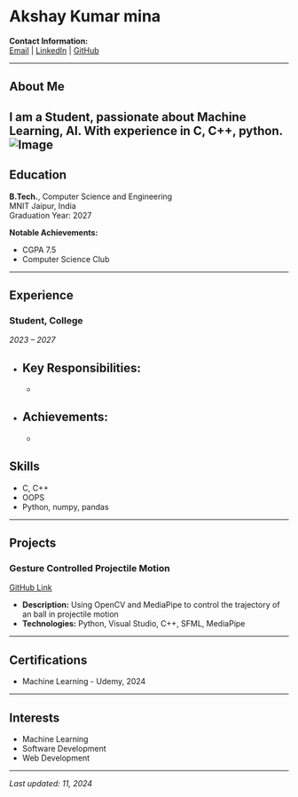 

# Akshay Kumar mina

**Contact Information:**  
[Email](akshaymina47@gmail.com) | [LinkedIn](https://linkedin.com/in/ak47) | [GitHub](https://github.com/Akshay-kumar-mina)  

---

## About Me
I am a Student, passionate about Machine Learning, AI. With experience in C, C++, python. 
![Image](https://icon2.cleanpng.com/20190304/oul/kisspng-c-programming-language-logo-computer-programming-aptech-5-ngn-ng-lp-trnh-cho-ngi-m-1713903219641.webp)
---

## Education
**B.Tech.**, Computer Science and Engineering  
	MNIT Jaipur, India  
Graduation Year: 2027  

**Notable Achievements:**  
- CGPA 7.5 
- Computer Science Club  

---

## Experience
### Student, College  
*2023 – 2027*  
- **Key Responsibilities:**
  - 
  - 
- **Achievements:**
  - 
  -

## Skills
- C, C++
- OOPS
- Python, numpy, pandas

---

## Projects
### Gesture Controlled Projectile Motion  
[GitHub Link](https://github.com/yourusername/Projectile)  
- **Description:** Using OpenCV and MediaPipe to control the trajectory of an ball in projectile motion 
- **Technologies:** Python, Visual Studio, C++, SFML, MediaPipe

---

## Certifications
- Machine Learning - Udemy, 2024

---

## Interests
- Machine Learning
- Software Development
- Web Development

---

_Last updated: 11, 2024_





